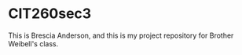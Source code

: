 CIT260sec3
==========

This is Brescia Anderson, and this is my project repository for Brother Weibell's class.
